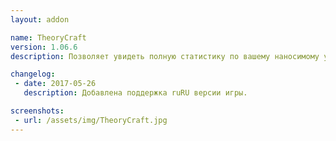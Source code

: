 ```yaml
---
layout: addon

name: TheoryCraft
version: 1.06.6
description: Позволяет увидеть полную статистику по вашему наносимому урону. Выводит такие данные, как средний урон способности, шанс критического урона и тому подобные (учитывает таланты, экипировку и т.д.).

changelog:
 - date: 2017-05-26
   description: Добавлена поддержка ruRU версии игры.

screenshots:
 - url: /assets/img/TheoryCraft.jpg
---
```


